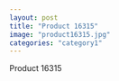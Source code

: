 ```yaml
---
layout: post
title: "Product 16315"
image: "product16315.jpg"
categories: "category1"
---
```

Product 16315
